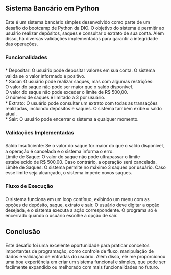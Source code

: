 <h2 align="left">Sistema Bancário em Python</h2>

###

<p align="left">Este é um sistema bancário simples desenvolvido como parte de um desafio do bootcamp de Python da DIO. O objetivo do sistema é permitir ao usuário realizar depósitos, saques e consultar o extrato de sua conta. Além disso, há diversas validações implementadas para garantir a integridade das operações.</p>

###

<h3 align="left">Funcionalidades</h3>

###

<p align="left">* Depositar: O usuário pode depositar valores em sua conta. O sistema valida se o valor informado é positivo.<br>* Sacar: O usuário pode realizar saques, mas com algumas restrições:<br>O valor do saque não pode ser maior que o saldo disponível.<br>O valor do saque não pode exceder o limite de R$ 500,00.<br>O número de saques é limitado a 3 por usuário.<br>* Extrato: O usuário pode consultar um extrato com todas as transações realizadas, incluindo depósitos e saques. O sistema também exibe o saldo atual.<br>* Sair: O usuário pode encerrar o sistema a qualquer momento.</p>

###

<h3 align="left">Validações Implementadas</h3>

###

<p align="left">Saldo Insuficiente: Se o valor do saque for maior do que o saldo disponível, a operação é cancelada e o sistema informa o erro.<br>Limite de Saque: O valor do saque não pode ultrapassar o limite estabelecido de R$ 500,00. Caso contrário, a operação será cancelada.<br>Limite de Saques: O sistema permite no máximo 3 saques por usuário. Caso esse limite seja alcançado, o sistema impede novos saques.</p>

###

<h3 align="left">Fluxo de Execução</h3>

###

<p align="left">O sistema funciona em um loop contínuo, exibindo um menu com as opções de depósito, saque, extrato e sair. O usuário deve digitar a opção desejada, e o sistema executa a ação correspondente. O programa só é encerrado quando o usuário escolhe a opção de sair.</p>

###

<h2 align="left">Conclusão</h2>

###

<p align="left">Este desafio foi uma excelente oportunidade para praticar conceitos importantes de programação, como controle de fluxo, manipulação de dados e validação de entradas do usuário. Além disso, ele me proporcionou uma boa experiência em criar um sistema funcional e simples, que pode ser facilmente expandido ou melhorado com mais funcionalidades no futuro.</p>

###
